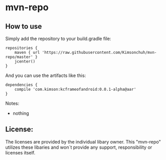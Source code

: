 # mvn-repo

How to use
--------

Simply add the repository to your build.gradle file:

    repositories {
        maven { url 'https://raw.githubusercontent.com/Kimsonchuh/mvn-repo/master' }
        jcenter()
    }

And you can use the artifacts like this:

    dependencies {
        compile 'com.kimson:kcframeofandroid:0.0.1-alpha@aar'
    }

Notes:

- nothing

License:
--------
The licenses are provided by the individual libary owner. This "mvn-repo" utilizes these libaries and
won´t provide any support, responsibility or licenses itself.
